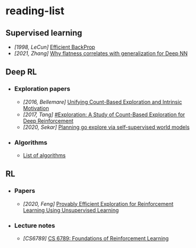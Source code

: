 # reading-list

## Supervised learning
* _[1998, LeCun]_ [Efficient BackProp](http://yann.lecun.com/exdb/publis/pdf/lecun-98b.pdf)
* _[2021, Zhang]_ [Why flatness correlates with generalization for Deep NN](https://arxiv.org/pdf/2103.06219.pdf)


## Deep RL
* ### Exploration papers
  * _[2016, Bellemare]_ [Unifying Count-Based Exploration and Intrinsic Motivation](https://arxiv.org/pdf/1606.01868.pdf)
  * _[2017, Tang]_ [#Exploration: A Study of Count-Based Exploration for Deep Reinforcement](https://arxiv.org/pdf/1611.04717.pdf)
  * _[2020, Sekar]_ [Planning go explore via self-supervised world models](https://arxiv.org/pdf/2005.05960.pdf)
* ### Algorithms
  * [List of algorithms](https://lilianweng.github.io/lil-log/2018/04/08/policy-gradient-algorithms.html)



## RL
* ### Papers
  * _[2020, Feng]_ [Provably Efficient Exploration for Reinforcement Learning Using Unsupervised Learning](https://arxiv.org/pdf/2003.06898.pdf)
* ### Lecture notes
  * _[CS6789]_ [CS 6789: Foundations of Reinforcement Learning](https://wensun.github.io/CS6789.html)

